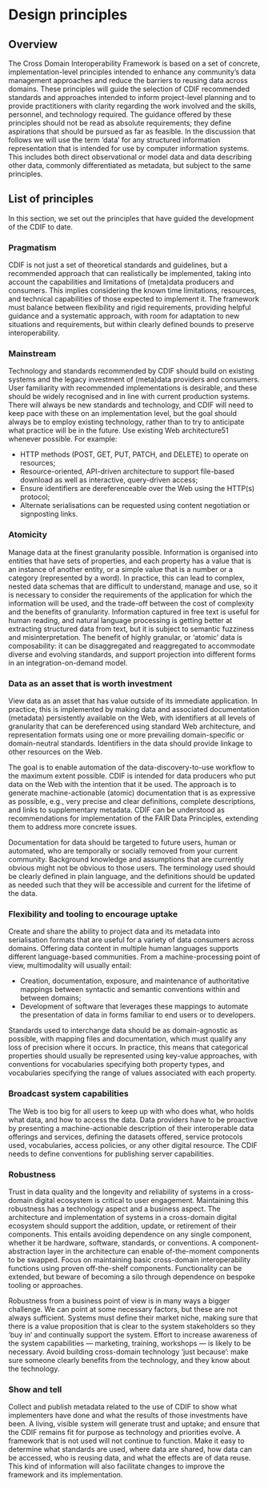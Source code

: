 # Design principles
## Overview
The Cross Domain Interoperability Framework is based on a set of concrete, implementation-level principles intended to enhance any community’s data management approaches and reduce the barriers to reusing data across domains. These principles will guide the selection of CDIF recommended standards and approaches intended to inform project-level planning and to provide practitioners with clarity regarding the work involved and the skills, personnel, and technology required. The guidance offered by these principles should not be read as absolute requirements; they define aspirations that should be pursued as far as feasible. In the discussion that follows we will use the term ‘data’ for any structured information representation that is intended for use by computer information systems. This includes both direct observational or model data and data describing other data, commonly differentiated as metadata, but subject to the same principles.

## List of principles
In this section, we set out the principles that have guided the development of the CDIF to date.
### Pragmatism
CDIF is not just a set of theoretical standards and guidelines, but a recommended approach that can realistically be implemented, taking into account the capabilities and limitations of (meta)data producers and consumers. This implies considering the known time limitations, resources, and technical capabilities of those expected to implement it. The framework must balance between flexibility and rigid requirements, providing helpful guidance and a systematic approach, with room for adaptation to new situations and requirements, but within clearly defined bounds to preserve interoperability.

### Mainstream
Technology and standards recommended by CDIF should build on existing systems and the legacy investment of (meta)data providers and consumers. User familiarity with recommended implementations is desirable, and these should be widely recognised and in line with current production systems. There will always be new standards and technology, and CDIF will need to keep pace with these on an implementation level, but the goal should always be to employ existing technology, rather than to try to anticipate what practice will be in the future. Use existing Web architecture51 whenever possible. For example:
- HTTP methods (POST, GET, PUT, PATCH, and DELETE) to operate on resources;
- Resource-oriented, API-driven architecture to support file-based download as well as interactive, query-driven access;
- Ensure identifiers are dereferenceable over the Web using the HTTP(s) protocol;
- Alternate serialisations can be requested using content negotiation or signposting links.

### Atomicity
Manage data at the finest granularity possible. Information is organised into entities that have sets of properties, and each property has a value that is an instance of another entity, or a simple value that is a number or a category (represented by a word). In practice, this can lead to complex, nested data schemas that are difficult to understand, manage and use, so it is necessary to consider the requirements of the application for which the information will be used, and the trade-off between the cost of complexity and the benefits of granularity. Information captured in free text is useful for human reading, and natural language processing is getting better at extracting structured data from text, but it is subject to semantic fuzziness and misinterpretation. The benefit of highly granular, or ‘atomic’ data is composability: it can be disaggregated and reaggregated to accommodate diverse and evolving standards, and support projection into different forms in an integration-on-demand model.

### Data as an asset that is worth investment
View data as an asset that has value outside of its immediate application. In practice, this is implemented by making data and associated documentation (metadata) persistently available on the Web, with identifiers at all levels of granularity that can be dereferenced using standard Web architecture, and representation formats using one or more prevailing domain-specific or domain-neutral standards. Identifiers in the data should provide linkage to other resources on the Web.

The goal is to enable automation of the data-discovery-to-use workflow to the maximum extent possible. CDIF is intended for data producers who put data on the Web with the intention that it be used. The approach is to generate machine-actionable (atomic) documentation that is as expressive as possible, e.g., very precise and clear definitions, complete descriptions, and links to supplementary metadata. CDIF can be understood as recommendations for implementation of the FAIR Data Principles, extending them to address more concrete issues.

Documentation for data should be targeted to future users, human or automated, who are temporally or socially removed from your current community. Background knowledge and assumptions that are currently obvious might not be obvious to those users. The terminology used should be clearly defined in plain language, and the definitions should be updated as needed such that they will be accessible and current for the lifetime of the data.

### Flexibility and tooling to encourage uptake
Create and share the ability to project data and its metadata into serialisation formats that are useful for a variety of data consumers across domains. Offering data content in multiple human languages supports different language-based communities. From a machine-processing point of view, multimodality will usually entail:
- Creation, documentation, exposure, and maintenance of authoritative mappings between syntactic and semantic conventions within and between domains;
- Development of software that leverages these mappings to automate the presentation of data in forms familiar to end users or to developers.

Standards used to interchange data should be as domain-agnostic as possible, with mapping files and documentation, which must qualify any loss of precision where it occurs. In practice, this means that categorical properties should usually be represented using key-value approaches, with conventions for vocabularies specifying both property types, and vocabularies specifying the range of values associated with each property.

### Broadcast system capabilities
The Web is too big for all users to keep up with who does what, who holds what data, and how to access the data. Data providers have to be proactive by presenting a machine-actionable description of their interoperable data offerings and services, defining the datasets offered, service protocols used, vocabularies, access policies, or any other digital resource. The CDIF needs to define conventions for publishing server capabilities.

### Robustness
Trust in data quality and the longevity and reliability of systems in a cross-domain digital ecosystem is critical to user engagement. Maintaining this robustness has a technology aspect and a business aspect. The architecture and implementation of systems in a cross-domain digital ecosystem should support the addition, update, or retirement of their components. This entails avoiding dependence on any single component, whether it be hardware, software, standards, or conventions. A component-abstraction layer in the architecture can enable of-the-moment components to be swapped. Focus on maintaining basic cross-domain interoperability functions using proven off-the-shelf components. Functionality can be extended, but beware of becoming a silo through dependence on bespoke tooling or approaches.

Robustness from a business point of view is in many ways a bigger challenge. We can point at some
necessary factors, but these are not always sufficient. Systems must define their market niche, making sure
that there is a value proposition that is clear to the system stakeholders so they ‘buy in’ and continually
support the system. Effort to increase awareness of the system capabilities — marketing, training, workshops
— is likely to be necessary. Avoid building cross-domain technology ‘just because’: make sure someone
clearly benefits from the technology, and they know about the technology.

### Show and tell
Collect and publish metadata related to the use of CDIF to show what implementers have done and what the results of those investments have been. A living, visible system will generate trust and uptake; and ensure that the CDIF remains fit for purpose as technology and priorities evolve. A framework that is not used will not continue to function. Make it easy to determine what standards are used, where data are shared, how data can be accessed, who is reusing data, and what the effects are of data reuse. This kind of information will also facilitate changes to improve the framework and its implementation.
